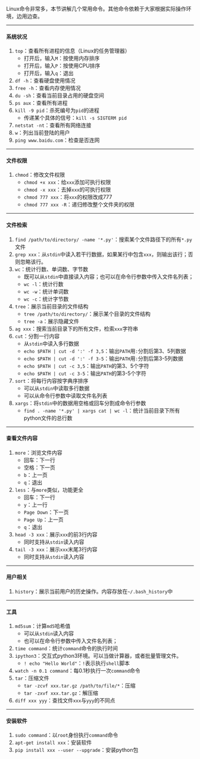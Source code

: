 Linux命令非常多，本节讲解几个常用命令。其他命令依赖于大家根据实际操作环境，边用边查。

***

#### 系统状况

1. `top`：查看所有进程的信息（Linux的任务管理器）
    - 打开后，输入`M`：按使用内存排序
    - 打开后，输入`P`：按使用CPU排序
    - 打开后，输入`q`：退出
2. `df -h`：查看硬盘使用情况
3. `free -h`：查看内存使用情况
4. `du -sh`：查看当前目录占用的硬盘空间
5. `ps aux`：查看所有进程
6. `kill -9 pid`：杀死编号为`pid`的进程
    - 传递某个具体的信号：`kill -s SIGTERM pid`
7. `netstat -nt`：查看所有网络连接
8. `w`：列出当前登陆的用户
9. `ping www.baidu.com`：检查是否连网

***

#### 文件权限

1. `chmod`：修改文件权限
    - `chmod +x xxx`：给`xxx`添加可执行权限
    - `chmod -x xxx`：去掉`xxx`的可执行权限
    - `chmod 777 xxx`：将`xxx`的权限改成777
    - `chmod 777 xxx -R`：递归修改整个文件夹的权限

***

#### 文件检索

1. `find /path/to/directory/ -name '*.py'`：搜索某个文件路径下的所有`*.py`文件
2. `grep xxx`：从`stdin`中读入若干行数据，如果某行中包含`xxx`，则输出该行；否则忽略该行。
3. `wc`：统计行数、单词数、字节数
    - 既可以从`stdin`中直接读入内容；也可以在命令行参数中传入文件名列表；
    - `wc -l`：统计行数
    - `wc -w`：统计单词数
    - `wc -c`：统计字节数
4. `tree`：展示当前目录的文件结构
    - `tree /path/to/directory/`：展示某个目录的文件结构
    - `tree -a`：展示隐藏文件
5. `ag xxx`：搜索当前目录下的所有文件，检索`xxx`字符串
6. `cut`：分割一行内容
    - 从`stdin`中读入多行数据
    - `echo $PATH | cut -d ':' -f 3,5`：输出`PATH`用`:`分割后第3、5列数据
    - `echo $PATH | cut -d ':' -f 3-5`：输出`PATH`用`:`分割后第3-5列数据
    - `echo $PATH | cut -c 3,5`：输出`PATH`的第3、5个字符
    - `echo $PATH | cut -c 3-5`：输出`PATH`的第3-5个字符
7. `sort`：将每行内容按字典序排序
    - 可以从`stdin`中读取多行数据
    - 可以从命令行参数中读取文件名列表
8. `xargs`：将`stdin`中的数据用空格或回车分割成命令行参数
    - `find . -name '*.py' | xargs cat | wc -l`：统计当前目录下所有python文件的总行数

***

#### 查看文件内容

1. `more`：浏览文件内容
    - 回车：下一行
    - 空格：下一页
    - `b`：上一页
    - `q`：退出
2. `less`：与`more`类似，功能更全
    - 回车：下一行
    - `y`：上一行
    - `Page Down`：下一页
    - `Page Up`：上一页
    - `q`：退出
3. `head -3 xxx`：展示`xxx`的前3行内容
    - 同时支持从`stdin`读入内容
4. `tail -3 xxx`：展示`xxx`末尾3行内容
    - 同时支持从`stdin`读入内容

***

#### 用户相关

1. `history`：展示当前用户的历史操作。内容存放在`~/.bash_history`中

***

#### 工具

1. `md5sum`：计算`md5`哈希值
    - 可以从`stdin`读入内容
    - 也可以在命令行参数中传入文件名列表；
2. `time command`：统计`command`命令的执行时间
3. `ipython3`：交互式python3环境。可以当做计算器，或者批量管理文件。
    - `! echo "Hello World"`：`!`表示执行`shell`脚本
4. `watch -n 0.1 command`：每0.1秒执行一次`command`命令
5. `tar`：压缩文件
    - `tar -zcvf xxx.tar.gz /path/to/file/*`：压缩
    - `tar -zxvf xxx.tar.gz`：解压缩
6. `diff xxx yyy`：查找文件`xxx`与`yyy`的不同点

***

#### 安装软件

1. `sudo command`：以`root`身份执行`command`命令
2. `apt-get install xxx`：安装软件 
3. `pip install xxx --user --upgrade`：安装python包
